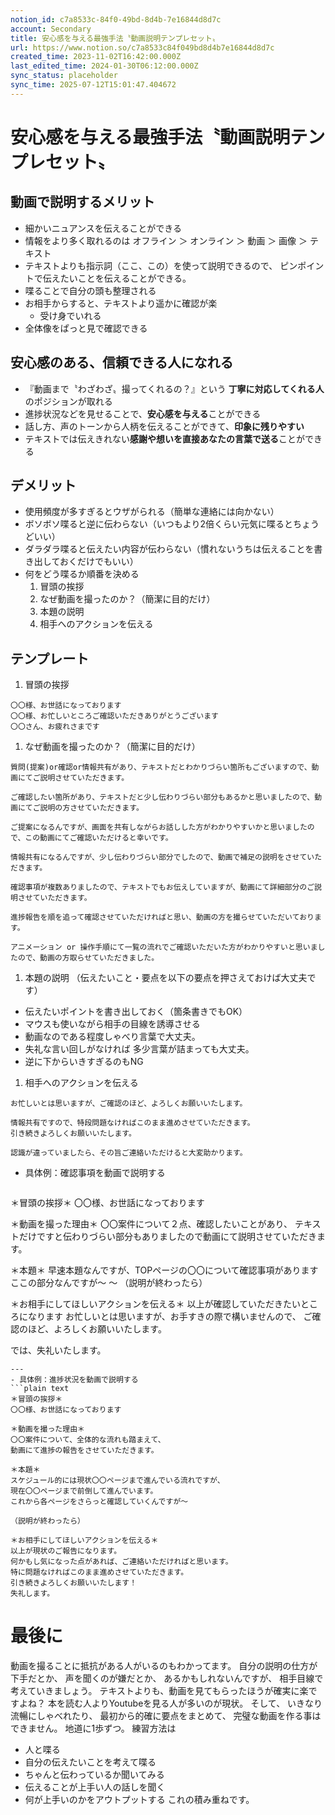 ```yaml
---
notion_id: c7a8533c-84f0-49bd-8d4b-7e16844d8d7c
account: Secondary
title: 安心感を与える最強手法〝動画説明テンプレセット〟
url: https://www.notion.so/c7a8533c84f049bd8d4b7e16844d8d7c
created_time: 2023-11-02T16:42:00.000Z
last_edited_time: 2024-01-30T06:12:00.000Z
sync_status: placeholder
sync_time: 2025-07-12T15:01:47.404672
---
```

# 安心感を与える最強手法〝動画説明テンプレセット〟

## 動画で説明するメリット
- 細かいニュアンスを伝えることができる
- 情報をより多く取れるのは
  オフライン ＞ オンライン ＞ 動画 ＞ 画像 ＞ テキスト
- テキストよりも指示詞（ここ、この）を使って説明できるので、
ピンポイントで伝えたいことを伝えることができる。
- 喋ることで自分の頭も整理される
- お相手からすると、テキストより遥かに確認が楽
  - 受け身でいれる
- 全体像をぱっと見で確認できる
## 安心感のある、信頼できる人になれる
- 『動画まで〝わざわざ〟撮ってくれるの？』という
**丁寧に対応してくれる人**のポジションが取れる
- 進捗状況などを見せることで、**安心感を与える**ことができる
- 話し方、声のトーンから人柄を伝えることができて、**印象に残りやすい**
- テキストでは伝えきれない**感謝や想いを直接あなたの言葉で送る**ことができる
## デメリット
- 使用頻度が多すぎるとウザがられる（簡単な連絡には向かない）
- ボソボソ喋ると逆に伝わらない（いつもより2倍くらい元気に喋るとちょうどいい）
- ダラダラ喋ると伝えたい内容が伝わらない（慣れないうちは伝えることを書き出しておくだけでもいい）
- 何をどう喋るか順番を決める
  1. 冒頭の挨拶
  1. なぜ動画を撮ったのか？（簡潔に目的だけ）
  1. 本題の説明
  1. 相手へのアクションを伝える
## テンプレート
1. 冒頭の挨拶
  ```plain text
〇〇様、お世話になっております
〇〇様、お忙しいところご確認いただきありがとうございます
〇〇さん、お疲れさまです
  ```
1. なぜ動画を撮ったのか？（簡潔に目的だけ）
  ```plain text
質問(提案)or確認or情報共有があり、テキストだとわかりづらい箇所もございますので、動画にてご説明させていただきます。

ご確認したい箇所があり、テキストだと少し伝わりづらい部分もあるかと思いましたので、動画にてご説明の方させていただきます。

ご提案になるんですが、画面を共有しながらお話しした方がわかりやすいかと思いましたので、この動画にてご確認いただけると幸いです。

情報共有になるんですが、少し伝わりづらい部分でしたので、動画で補足の説明をさせていただきます。

確認事項が複数ありましたので、テキストでもお伝えしていますが、動画にて詳細部分のご説明させていただきます。

進捗報告を順を追って確認させていただければと思い、動画の方を撮らせていただいております。

アニメーション or 操作手順にて一覧の流れでご確認いただいた方がわかりやすいと思いましたので、動画の方取らせていただきました。
  ```
1. 本題の説明
（伝えたいこと・要点を以下の要点を押さえておけば大丈夫です）
  - 伝えたいポイントを書き出しておく（箇条書きでもOK）
  - マウスも使いながら相手の目線を誘導させる
  - 動画なのである程度しゃべり言葉で大丈夫。
  - 失礼な言い回しがなければ 多少言葉が詰まっても大丈夫。
  - 逆に下からいきすぎるのもNG
1. 相手へのアクションを伝える
  ```plain text
お忙しいとは思いますが、ご確認のほど、よろしくお願いいたします。

情報共有ですので、特段問題なければこのまま進めさせていただきます。
引き続きよろしくお願いいたします。

認識が違っていましたら、その旨ご連絡いただけると大変助かります。
  ```
- 具体例：確認事項を動画で説明する
  ```plain text
＊冒頭の挨拶＊
〇〇様、お世話になっております

＊動画を撮った理由＊
〇〇案件について２点、確認したいことがあり、
テキストだけですと伝わりづらい部分もありましたので動画にて説明させていただきます。

＊本題＊
早速本題なんですが、TOPページの〇〇について確認事項があります
ここの部分なんですが〜
〜
（説明が終わったら）

＊お相手にしてほしいアクションを伝える＊
以上が確認していただきたいところになります
お忙しいとは思いますが、お手すきの際で構いませんので、
ご確認のほど、よろしくお願いいたします。

では、失礼いたします。
  ```
---
- 具体例：進捗状況を動画で説明する
  ```plain text
＊冒頭の挨拶＊
〇〇様、お世話になっております

＊動画を撮った理由＊
〇〇案件について、全体的な流れも踏まえて、
動画にて進捗の報告をさせていただきます。

＊本題＊
スケジュール的には現状〇〇ページまで進んでいる流れですが、
現在〇〇ページまで前倒して進んでいます。
これから各ページをさらっと確認していくんですが〜

（説明が終わったら）

＊お相手にしてほしいアクションを伝える＊
以上が現状のご報告になります。
何かもし気になった点があれば、ご連絡いただければと思います。
特に問題なければこのまま進めさせていただきます。
引き続きよろしくお願いいたします！
失礼します。
  ```
# 最後に
動画を撮ることに抵抗がある人がいるのもわかってます。
自分の説明の仕方が下手だとか、 声を聞くのが嫌だとか、 あるかもしれないんですが、
相手目線で考えていきましょう。
テキストよりも、動画を見てもらったほうが確実に楽ですよね？
本を読む人よりYoutubeを見る人が多いのが現状。
そして、 いきなり流暢にしゃべれたり、 最初から的確に要点をまとめて、
完璧な動画を作る事はできません。
地道に1歩ずつ。
練習方法は
- 人と喋る
- 自分の伝えたいことを考えて喋る
- ちゃんと伝わっているか聞いてみる
- 伝えることが上手い人の話しを聞く
- 何が上手いのかをアウトプットする
これの積み重ねです。
